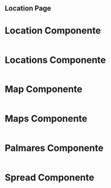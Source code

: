 ## Location Page

# Location Componente

```

```

# Locations Componente

```

```

# Map Componente

```

```

# Maps Componente

```

```

# Palmares Componente

```

```

# Spread Componente

```

```




